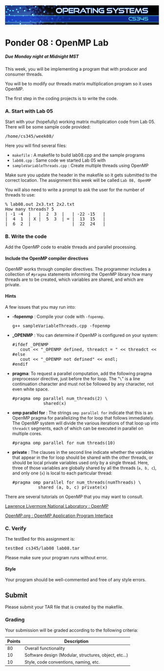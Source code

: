 ![](../images/banner.jpg)

# Ponder 08 : OpenMP Lab

##### Due Monday night at Midnight MST

This week, you will be implementing a program that with producer and consumer threads.

You will be to modify our threads matrix multiplication program so it uses OpenMP.

The first step in the coding projects is to write the code.

### A. Start with Lab 05

Start with your (hopefully) working matrix multiplication code from Lab 05\. There will be some sample code provided:

<pre>/home/cs345/week08/</pre>

Here you will find several files:

*   `makefile` : A makefile to build lab08.cpp and the sample programs
*   `lab08.cpp` : Same code we started Lab 05 with
*   `sampleVariableThreads.cpp` : Create multiple threads using OpenMP

Make sure you update the header in the makefile so it gets submitted to the correct location. The assignment this week will be called `Lab 08, OpenMP`

You will also need to write a prompt to ask the user for the number of threads to use:

<pre>% lab08.out 2x3.txt 2x2.txt
How many threads? 5
| -1 -4  |   |  2  3  |   | -22 -15   |
|  4  1  | X |  5  3  | = |  13  15   |
|  6  2  |                |  22  24   |</pre>

### B. Write the code

Add the OpenMP code to enable threads and parallel processing.

#### Include the OpenMP compiler directives

OpenMP works through compiler directives. The programmer includes a collection of `#pragma` statements informing the OpenMP library how many threads are to be created, which variables are shared, and which are private.

#### Hints

A few issues that you may run into:

*   **-fopenmp** : Compile your code with `-fopenmp`.

    <pre>g++ sampleVariableThreads.cpp -fopenmp</pre>

*   **_OPENMP** : You can determine if OpenMP is configured on your system:

    <pre>#ifdef _OPENMP
       cout << "_OPENMP defined, threadct = " << threadct << endl;
    #else
       cout << "_OPENMP not defined" << endl;
    #endif</pre>

*   **pragma**: To request a parallel computation, add the following pragma preprocessor directive, just before the for loop. The “`\`” is a line continuation character and must not be followed by any character, not even white space.

    <pre>#pragma omp parallel num_threads(2) \
                shared(x)</pre>

*   **omp parallel for** : The strings `omp parallel for` indicate that this is an OpenMP pragma for parallelizing the for loop that follows immediately. The OpenMP system will divide the various iterations of that loop up into `threadct` segments, each of which can be executed in parallel on multiple cores.

    <pre>#pragma omp parallel for num_threads(10)</pre>

*   **private** : The clauses in the second line indicate whether the variables that appear in the for loop should be shared with the other threads, or should be local private variables used only by a single thread. Here, three of those variables are globally shared by all the threads (`a, b, c`), and only one (`x`) is local to each particular thread:

    <pre>#pragma omp parallel for num_threads(numThreads) \
              shared (a, b, c) private(x) </pre>

There are several tutorials on OpenMP that you may want to consult.

[Lawrence Livermore National Laboratory : OpenMP](https://computing.llnl.gov/tutorials/openMP/)

[OpenMP.org : OpenMP Application Program Interface](http://openmp.org/mp-documents/OpenMP4.0.0.Examples.pdf)

### C. Verify

The testBed for this assignment is:

<pre>testBed cs345/lab08 lab08.tar</pre>

Please make sure your program runs without error.

#### Style

Your program should be well-commented and free of any style errors.

## Submit

Please submit your TAR file that is created by the makefile.

### Grading

Your submission will be graded according to the following criteria:

| Points |	Description |
| ----- | -------- |
| 80	   | Overall functionality |
| 10	   | Software design (Modular, structures, object, etc...) |
| 10	   | Style, code conventions, naming, etc. |

